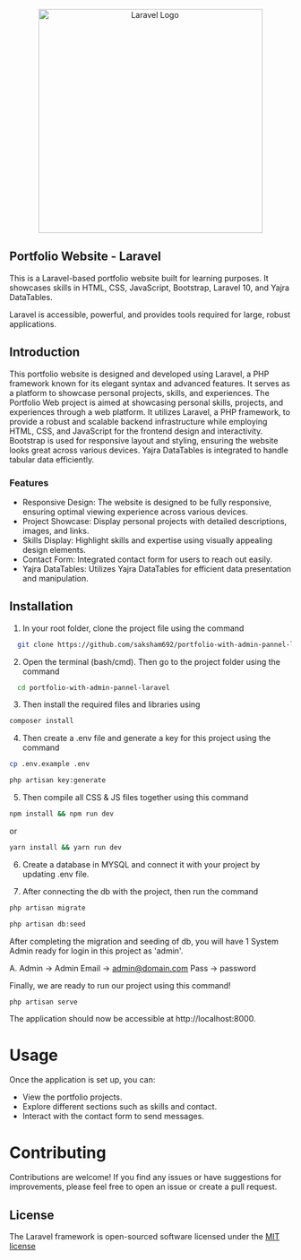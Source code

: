 <p align="center"><a href="https://laravel.com" target="_blank"><img src="https://raw.githubusercontent.com/laravel/art/master/logo-lockup/5%20SVG/2%20CMYK/1%20Full%20Color/laravel-logolockup-cmyk-red.svg" width="400" alt="Laravel Logo"></a></p>

## Portfolio Website - Laravel

This is a Laravel-based portfolio website built for learning purposes. It showcases skills in HTML, CSS, JavaScript, Bootstrap, Laravel 10, and Yajra DataTables.

Laravel is accessible, powerful, and provides tools required for large, robust applications.

## Introduction

This portfolio website is designed and developed using Laravel, a PHP framework known for its elegant syntax and advanced features. It serves as a platform to showcase personal projects, skills, and experiences. The Portfolio Web project is aimed at showcasing personal skills, projects, and experiences through a web platform. It utilizes Laravel, a PHP framework, to provide a robust and scalable backend infrastructure while employing HTML, CSS, and JavaScript for the frontend design and interactivity. Bootstrap is used for responsive layout and styling, ensuring the website looks great across various devices. Yajra DataTables is integrated to handle tabular data efficiently.

### Features

-   Responsive Design: The website is designed to be fully responsive, ensuring optimal viewing experience across various devices.
-   Project Showcase: Display personal projects with detailed descriptions, images, and links.
-   Skills Display: Highlight skills and expertise using visually appealing design elements.
-   Contact Form: Integrated contact form for users to reach out easily.
-   Yajra DataTables: Utilizes Yajra DataTables for efficient data presentation and manipulation.

## Installation

1. In your root folder, clone the project file using the command

```bash
  git clone https://github.com/saksham692/portfolio-with-admin-pannel-laravel.git

```

2. Open the terminal (bash/cmd). Then go to the project folder using the command

```bash
  cd portfolio-with-admin-pannel-laravel

```

3. Then install the required files and libraries using

```sh
composer install
```

4. Then create a .env file and generate a key for this project using the command

```sh
cp .env.example .env

php artisan key:generate
```

5. Then compile all CSS & JS files together using this command

```sh
npm install && npm run dev
```

or

```sh
yarn install && yarn run dev
```

6. Create a database in MYSQL and connect it with your project by updating .env file.

7. After connecting the db with the project, then run the command

```sh
php artisan migrate
```

```sh
php artisan db:seed
```

After completing the migration and seeding of db, you will have 1 System Admin ready for login in this project as 'admin'.

A. Admin -> Admin
Email -> admin@domain.com
Pass -> password

Finally, we are ready to run our project using this command!

```sh
php artisan serve
```

The application should now be accessible at http://localhost:8000.

# Usage

Once the application is set up, you can:

-   View the portfolio projects.
-   Explore different sections such as skills and contact.
-   Interact with the contact form to send messages.

# Contributing

Contributions are welcome! If you find any issues or have suggestions for improvements, please feel free to open an issue or create a pull request.

## License

The Laravel framework is open-sourced software licensed under the [MIT license](https://opensource.org/licenses/MIT)
